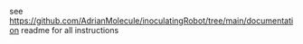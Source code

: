 see https://github.com/AdrianMolecule/inoculatingRobot/tree/main/documentation readme for all instructions
